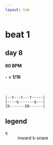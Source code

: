 ```yaml
---
layout: tab
---
```


# beat 1
## day 8

#### 60 BPM
#### `-` = 1/16

<br/>

```
|--t---t---t-----|
|----q-------q---|
|b-------bb------|
```

## legend

<dl>
    <dt><code>q</code></dt><dd>inward k-snare</dd>
</dl>
